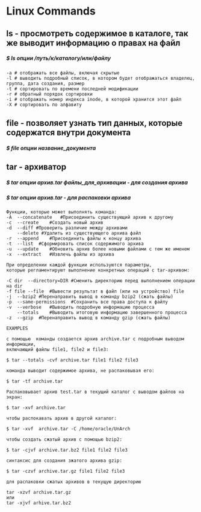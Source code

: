 # Linux Commands

## ls - просмотреть содержимое в каталоге, так же выводит информацию о правах на файл
##### *$ ls _опции_ /путь/к/каталогу/или/файлу*
```
-a # отображать все файлы, включая скрытые
-l # выводить подробный список, в котором будет отображаться владелец, группа, дата создания, размер
-t # сортировать по времени последней модификации
-r # обратный порядок сортировки
-i # отображать номер индекса inode, в которой хранится этот файл
-X # сортировать по алфавиту
```

## file - позволяет узнать тип данных, которые содержатся внутри документа
##### $ file опции название_документа

## tar - архиватор
##### $ tar опции архив.tar файлы_для_архивации - для создания архива
##### $ tar опции архив.tar - для распаковки архива
```
Функции, которые может выполнять команда:
-A	--concatenate	#Присоединить существующий архив к другому
-c	--create	#Создать новый архив
-d	--diff #Проверить различие между архивами
    --delete #Удалить из существующего архива файл
-r	--append	#Присоединить файлы к концу архива
-t	--list	#Сформировать список содержимого архива
-u	--update	#Обновить архив более новыми файлами с тем же именем
-x	--extract	#Извлечь файлы из архива

При определении каждой функции используются параметры,
которые регламентируют выполнение конкретных операций с tar-архивом:

-C dir	--directory=DIR	#Сменить директорию перед выполнением операции на dir
-f file	--file	#Вывести результат в файл (или на устройство) file
-j	--bzip2	#Перенаправить вывод в команду bzip2 (сжать файлы)
-p	--same-permissions	#Сохранить все права доступа к файлу
-v	--verbose	#Выводить подробную информацию процесса
    --totals	#Выводить итоговую информацию завершенного процесса
-z	--gzip	#Перенаправить вывод в команду gzip (сжать файлы)

EXAMPLES

c помощью  команды создается архив archive.tar с подробным выводом информации,
включающий файлы file1, file2 и file3:

$ tar --totals -cvf archive.tar file1 file2 file3

команда выводит содержимое архива, не распаковывая его:

$ tar -tf archive.tar

Распаковывает архив test.tar в текущий каталог с выводом файлов на экран:

$ tar -xvf archive.tar

чтобы распокавать архив в другой каталог:

$ tar -xvf  archive.tar -C /home/oracle/UnArch

чтобы создать сжатый архив с помощью bzip2:

$ tar -cjvf archive.tar.bz2 file1 file2 file3

синтаксис для создания зжатого архива gzip:

$ tar -czvf archive.tar.gz file1 file2 file3

для распаковки сжатых архивов в текущую директорию

tar -xzvf archive.tar.gz
или
tar -xjvf arhive.tar.bz2
```
